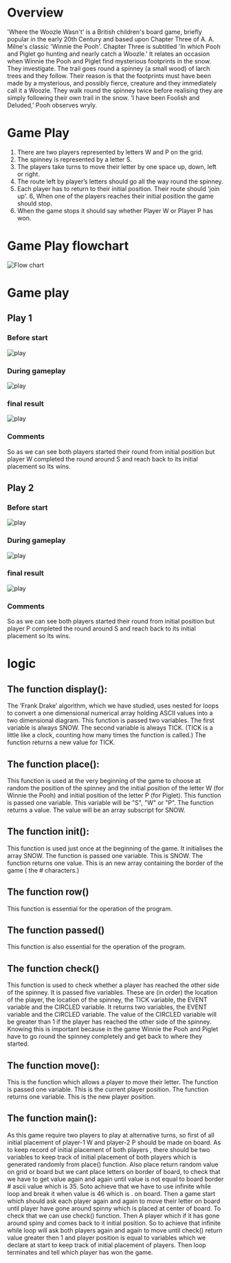 # Overview
'Where the Woozle Wasn't' is a British children's board game, briefly 
popular in the early 20th Century and based upon Chapter Three of A. A. 
Milne's classic 'Winnie the Pooh'. Chapter Three is subtitled 'In which 
Pooh and Piglet go hunting and nearly catch a Woozle.' It relates an 
occasion when Winnie the Pooh and Piglet find mysterious footprints in
the snow. They investigate. The trail goes round a spinney (a small wood) 
of larch trees and they follow. Their reason is that the footprints must have 
been made by a mysterious, and possibly fierce, creature and they 
immediately call it a Woozle. They walk round the spinney twice before 
realising they are simply following their own trail in the snow. 'I have been 
Foolish and Deluded,' Pooh observes wryly.

# Game Play

1. There are two players represented by letters W and P on the grid.
2. The spinney is represented by a letter S.
3. The players take turns to move their letter by one space up, down, left 
or right.
4. The route left by player’s letters should go all the way round the spinney.
5. Each player has to return to their initial position. Their route should 
'join up'.
6, When one of the players reaches their initial position the game should 
stop.
7. When the game stops it should say whether Player W or Player P has 
won.


# Game Play flowchart

![Flow chart](./img/fc.png)

# Game play

## Play 1

### Before start
![play](./img/11.png)
### During gameplay
![play](./img/12.png)
### final result
![play](./img/13.png)

### Comments
So as we can see both players started their round from initial position but player W completed the round around S and reach back to its initial placement so Its wins.
## Play 2

### Before start
![play](./img/21.png)
### During gameplay
![play](./img/22.png)
### final result
![play](./img/23.png)
### Comments
So as we can see both players started their round from initial position but player P completed the round around S and reach back to its initial placement so Its wins.
# logic

## The function display():
The ’Frank Drake’ algorithm, which we have studied, uses nested for 
loops to convert a one dimensional numerical array holding ASCII values 
into a two dimensional diagram.
This function is passed two variables. The first variable is always SNOW. 
The second variable is always TICK. (TICK is a little like a clock, counting 
how many times the function is called.) 
The function returns a new value for TICK.
## The function place():
This function is used at the very beginning of the game to choose at 
random the position of the spinney and the initial position of the letter W 
(for Winnie the Pooh) and initial position of the letter P (for Piglet).
This function is passed one variable. This variable will be "S", "W" or "P". 
The function returns a value. The value will be an array subscript for 
SNOW.
## The function init():
This function is used just once at the beginning of the game. It initialises 
the array SNOW.
The function is passed one variable. This is SNOW.
The function returns one value. This is an new array containing the border 
of the game ( the # characters.)
## The function row()
This function is essential for the operation of the program.

## The function passed()
This function is also essential for the operation of the program.

## The function check()
This function is used to check whether a player has reached the other side 
of the spinney.
It is passed five variables. These are (in order) the location of the player, 
the location of the spinney, the TICK variable, the EVENT variable and 
the CIRCLED variable.
It returns two variables, the EVENT variable and the CIRCLED variable. 
The value of the CIRCLED variable will be greater than 1 if the player has 
reached the other side of the spinney. Knowing this is important because 
in the game Winnie the Pooh and Piglet have to go round the spinney 
completely and get back to where they started. 

## The function move():
This is the function which allows a player to move their letter.
The function is passed one variable. This is the current player position.
The function returns one variable. This is the new player position.

## The function main():
As this game require two players to play at alternative turns, so first of all initial placement of player-1 W and player-2 P should be made on board. As to keep record of initial placement of both players , there should be two variables to keep track of initial placement of both players which is generated randomly from place()  function. Also place return random value on grid or board but we cant place letters on border of board, to check that we have to get value again and again until value is not equal to board border # ascii value which is 35. Soto achieve that we have to use infinite while loop and break it when value is 46 which is . on board. Then  a game start which should ask each player again and again to move their letter on board until player have gone around spinny which is placed at center of board. To check that we can use check() function. Then A player which if it has gone around spiny and comes back to it initial position.  So to achieve that infinite while loop will ask both players again and again to move until check() return value greater then 1 and player position is equal to variables which we declare at start to keep track of initial placement of players. Then loop terminates and tell which player has won the game.

